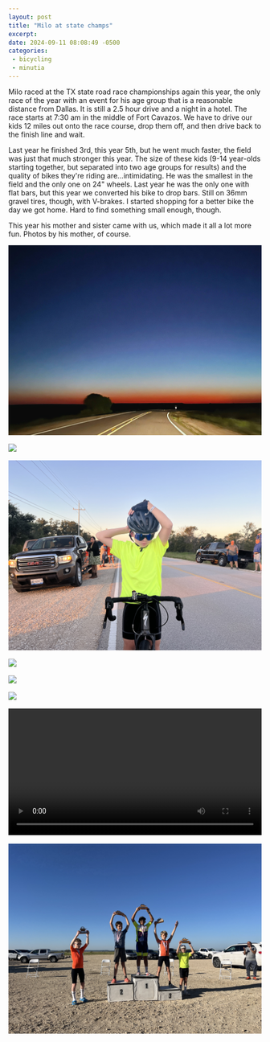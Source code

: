 ```yaml
---
layout: post
title: "Milo at state champs"
excerpt: 
date: 2024-09-11 08:08:49 -0500
categories: 
 - bicycling
 - minutia
---
```


Milo raced at the TX state road race championships again this year, the only race of the year with an event for his age group that is a reasonable distance from Dallas. It is still a 2.5 hour drive and a night in a hotel. The race starts at 7:30 am in the middle of Fort Cavazos. We have to drive our kids 12 miles out onto the race course, drop them off, and then drive back to the finish line and wait.

Last year he finished 3rd, this year 5th, but he went much faster, the field was just that much stronger this year. The size of these kids (9-14 year-olds starting together, but separated into two age groups for results) and the quality of bikes they're riding are...intimidating. He was the smallest in the field and the only one on 24" wheels. Last year he was the only one with flat bars, but this year we converted his bike to drop bars. Still on 36mm gravel tires, though, with V-brakes. I started shopping for a better bike the day we got home. Hard to find something small enough, though.

This year his mother and sister came with us, which made it all a lot more fun. Photos by his mother, of course.

![](/assets/2024/09/BF174263-EA47-4E4E-813C-E91743C0ED1E.jpg)

![](/assets/2024/09/IMG_0086.JPG)

![](/assets/2024/09/IMG_0100.JPG)

![](/assets/2024/09/IMG_0105.JPG)

![](/assets/2024/09/IMG_0116.JPG)

![](/assets/2024/09/IMG_0121.JPG)

<video controls width="100%">
  <source src="/assets/2024/09/milo_finish.mp4" type="video/mp4">
</video>

![](/assets/2024/09/IMG_0159.JPG)
